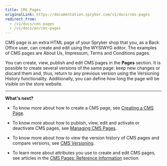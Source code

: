 ```yaml
---
title: CMS Pages
originalLink: https://documentation.spryker.com/v1/docs/cms-pages
redirect_from:
  - /v1/docs/cms-pages
  - /v1/docs/en/cms-pages
---
```


CMS page is an extra HTML page of your Spryker shop that you, as a Back Office user, can create and edit using the WYSIWYG editor. The examples of CMS pages are About Us, Impressum, Terms and Conditions pages. 

You can create, view, publish and edit CMS pages in the **Pages** section. It is possible to create several versions of the same page: keep new changes or discard them and, thus, return to any previous version using the Versioning History functionality. Additionally, you can define how long the page will be visible on the store website.
***
**What's next?**

* To know more about how to create a CMS page, see [Creating a CMS Page](/docs/scos/dev/user-guides/201811.0/back-office-user-guide/content-management/pages/creating-a-cms-).

* To know more about how to publish, view, edit and activate or deactivate CMS pages, see [Managing CMS Pages](/docs/scos/dev/user-guides/201811.0/back-office-user-guide/content-management/pages/managing-cms-pa).

* To know more about how to view the version history of CMS pages and compare versions, see [CMS Versioning](/docs/scos/dev/user-guides/201811.0/back-office-user-guide/content-management/pages/cms-pages-versi).

* To learn more about attributes you use to create and edit CMS pages, see articles in the [CMS Pages: Reference Information](/docs/scos/dev/user-guides/201811.0/back-office-user-guide/content-management/pages/references/cms-pages-refer) section.
